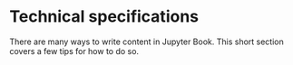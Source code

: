 # Technical specifications

There are many ways to write content in Jupyter Book. This short section
covers a few tips for how to do so.
